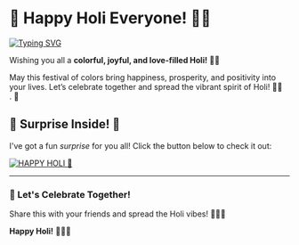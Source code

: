 # 🌸 Happy Holi Everyone! 🎨🎉  

 [![Typing SVG](https://readme-typing-svg.demolab.com?font=Fira+Code&size=25&pause=1000&width=435&lines=Hey+it's+%C9%B3%CF%83%E1%82%A6%CE%B9%C6%9A%CE%B1+%F0%9F%90%88%E2%80%8D%E2%AC%9B%F0%9F%96%A4;WISHING+YOU+HAPPY+HOLI%F0%9F%90%88%E2%80%8D%E2%AC%9B)](https://git.io/typing-svg)

 
Wishing you all a **colorful, joyful, and love-filled Holi!** 🌈✨  

May this festival of colors bring happiness, prosperity, and positivity into your lives. Let’s celebrate together and spread the vibrant spirit of Holi! 🎊💖  
. 🎊  


## 🎁 Surprise Inside! 🎁  

I've got a fun *surprise* for you all! Click the button below to check it out:  

[![HAPPY HOLI 🖤](https://img.shields.io/badge/HAPPY%20HOLI%20🐈‍⬛-%F0%9F%92%A5-black?style=for-the-badge)]([https://www.snapchat.com/unlock/?type=SNAPCODE&uuid=YOUR-SNAPCODE-LINK](https://lens.snapchat.com/abea268a8d9247e4b0dbfad38cb2f025?share_id=sHJlN1CoPJk&locale=en-GB))  

---

### 💖 Let's Celebrate Together!  
Share this with your friends and spread the Holi vibes! 🌸🎨🎊  

**Happy Holi!** 🥳🎶🔥
